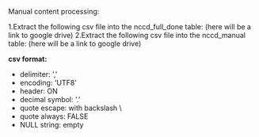 Manual content processing:

1.Extract the following csv file into the nccd_full_done table:  (here will be a link to google drive)
2.Extract the following csv file into the nccd_manual table: (here will be a link to google drive)

**csv format:**
* delimiter: ','
* encoding: 'UTF8'
* header: ON
* decimal symbol: '.'
* quote escape: with backslash \
* quote always: FALSE
* NULL string: empty
